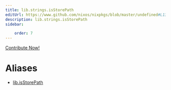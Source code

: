 ```yaml
---
title: lib.strings.isStorePath
editUrl: https://www.github.com/nixos/nixpkgs/blob/master/undefined#L1306C17
description: lib.strings.isStorePath
sidebar:

    order: 7
---
```


<a href="https://www.github.com/nixos/nixpkgs/blob/master/undefined#L1306C17">Contribute Now!</a>


# Aliases

- [lib.isStorePath](/nix-doc-comments/reference/lib/lib-isstorepath)



